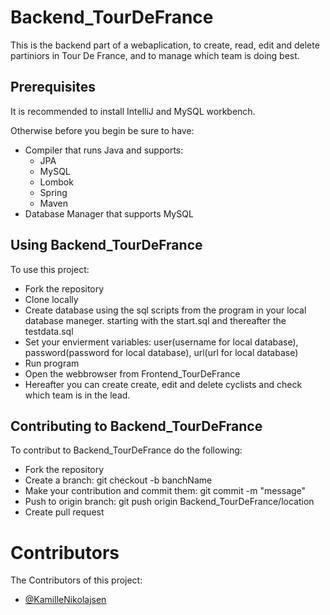 # Backend_TourDeFrance

This is the backend part of a webaplication, to create, read, edit and delete partiniors in Tour De France, and to manage which team is doing best.

## Prerequisites
It is recommended to install IntelliJ and MySQL workbench.

Otherwise before you begin be sure to have:
- Compiler that runs Java and supports:
    - JPA
    - MySQL
    - Lombok
    - Spring
    - Maven
- Database Manager that supports MySQL

## Using Backend_TourDeFrance 
To use this project:
- Fork the repository 
- Clone locally
- Create database using the sql scripts from the program in your local database maneger. starting with the start.sql and thereafter the testdata.sql
- Set your envierment variables: user(username for local database), password(password for local database), url(url for local database)
- Run program 
- Open the webbrowser from Frontend_TourDeFrance
- Hereafter you can create create, edit and delete cyclists and check which team is in the lead.

## Contributing to Backend_TourDeFrance
To contribut to Backend_TourDeFrance do the following:
- Fork the repository
- Create a branch: git checkout -b banchName
- Make your contribution and commit them: git commit -m "message"
- Push to origin branch: git push origin Backend_TourDeFrance/location
- Create pull request

# Contributors
The Contributors of this project:

- [@KamilleNikolajsen](https://github.com/KamilleNikolajsen)
